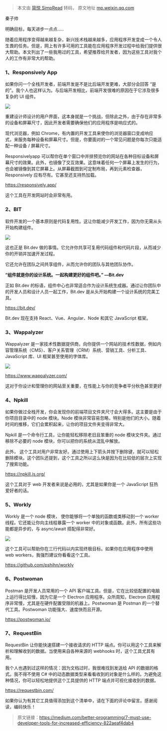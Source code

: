 > 本文由 [简悦 SimpRead](http://ksria.com/simpread/) 转码， 原文地址 [mp.weixin.qq.com](https://mp.weixin.qq.com/s?__biz=MzIyNTY4NjU0OQ==&mid=2247514681&idx=2&sn=e9a15a49edf0c3c88f5e44ba3e267b63&chksm=e8791f43df0e9655e2b736bdff14031e1808b3c0ad4f28be458c5e6f3fd5c070a7812adeae72&mpshare=1&scene=1&srcid=0403qmcEvAod2LnqU4HXYWqB&sharer_sharetime=1648997494199&sharer_shareid=8a467675e94cd5b11b6640b7770d6cc6#rd)

秦子帅

明确目标，每天进步一点点.....

  

随着应用程序变得越来越复杂，新兴技术栈越来越多，应用程序开发变成一个令人生畏的任务。但是，网上有许多可用的工具能在应用程序开发过程中给我们提供很大帮助。本文列出了一些我用过的工具，希望推荐给开发者，因为这些工具对我个人的工作有非常大的帮助。

### 1、Responsively App

如果你问一个全栈开发者，前端开发是不是比后端开发更难，大部分会回答 “是的”。我个人也这样认为。与后端开发相比，前端开发很难的原因在于它涉及很多复杂的 UI 组件。

![](https://mmbiz.qpic.cn/mmbiz_png/FE4VibF0SjfMrG4Tnob50pTszlK0Qe28eHwq4EwZ6Hd9GxMl17Tp2nqicF6OUjiaMJn8VZ2FetQTxWsSWJiccw42iaQ/640?wx_fmt=png)

重建设计师设计的用户界面，这本身就是一个挑战，但除此之外，由于存在非常多的设备和屏幕尺寸，因此开发者需要确保他们的应用程序是响应式的。

现代浏览器，例如 Chrome，有内置的开发工具来使你的浏览器窗口变成响应式，来服务每种设备和屏幕尺寸。但是，你要面对的一个常见问题是你每次只能适配一种设备 / 屏幕尺寸。

Responsivelyapp 可以帮你在单个窗口中并排预览你的网站在各种目标设备和屏幕尺寸的效果。此外，也镜像了交互效果。这意味着任何一个屏幕上发生的行为，也会被镜像到其它屏幕上。从屏幕截图到可定制布局，再到元素检查器，Responsively 应有尽有。它甚至还支持热加载。

https://responsively.app/

这个工具在开发网站时会非常有用。

### 2、BIT

软件开发的一个基本原则是代码复用性。这让你能减少开发工作，因为你无需从头开始构建组件。

![](https://mmbiz.qpic.cn/mmbiz_png/FE4VibF0SjfMrG4Tnob50pTszlK0Qe28edicPHBQ7Yicn2zGQMpUkDJ8tvA5ppIZxicXS0JibGojJPLZIeCKFdCia6YQ/640?wx_fmt=png)

这也正是 Bit.dev 做的事情。它允许你共享可复用代码组件和代码片段，从而减少你的开销并加速开发过程。

它还允许在团队之间共享组件，从而允许你的团队与其他团队协作。

**“组件就是你的设计系统。一起构建更好的组件吧。” —Bit.dev**

正如 Bit.dev 的标语，组件中心也非常适合作为设计系统生成器。通过让你团队中的开发人员和设计人员一起工作，Bit.dev 是从头开始构建一个设计系统的完美工具。

https://bit.dev/

Bit.dev 现在支持 React、Vue、Angular、Node 和其它 JavaScript 框架。

### 3、Wappalyzer

Wappalyzer 是一家技术性数据提供商，向你提供一个网站的技术性数据，例如内容管理系统（CMS）、客户关系管理（CRM）系统、营销工具、分析工具、JavaScript 库、UI 框架甚至使用的字体库。

![](https://mmbiz.qpic.cn/mmbiz_png/FE4VibF0SjfMrG4Tnob50pTszlK0Qe28exgVETS6gjcr8FRouwjs1DmsiahvaERxAClna3ePYxTehYD0QC8IIiamw/640?wx_fmt=png)

https://www.wappalyzer.com/

这对于你设计和管理你的网站至关重要，在性能上与你的竞争者平分秋色甚至更好

### 4、Npkill

如果你做过全栈开发，你会发现你的前端项目文件夹尺寸会大得多。这主要是由于你项目目录中的 node 模块。Node 模块非常容易忽略，特别是他们的大小。随着时间的推移，它们会累积起来，让你的项目文件夹变得非常大。

Npkill 是一个命令行工具，让你能轻松移除老旧且笨重的 node 模块文件夹。通过移除不必要的 node 模块，你可以把你的系统从混乱中解放。

此外， 这个工具对用户非常友好。通过使用上下箭头并按下删除键，就可以轻松删除模块。这个团队还提到，这个工具之所以这么快是因为在比较低的层次上实现了搜索功能。

https://npkill.js.org/

这个工具对于 web 开发者来说是必用的，尤其是如果你是一个 JavaScript 狂热爱好者的话。

### 5、Workly

Workly 是一个 node 模块， 使你能够将一个单独的函数或类移动到一个 worker 线程。它还能让你向主线程暴露一个 worker 中的对象或函数。此外，所有这些功能都是异步的，与 async/await 搭配得非常好。

![](https://mmbiz.qpic.cn/mmbiz_png/FE4VibF0SjfMrG4Tnob50pTszlK0Qe28eTLSjVMdAED57dGrFy57IPIem41ic17OVWpuwL3hepYsh2K2IYpg1xGA/640?wx_fmt=png)

这个工具可以帮助你在三行代码以内实现终极目标。如果你在应用程序中使用 web workers，我强烈建议你看看这个工具。

https://github.com/pshihn/workly

### 6、Postwoman

Postman 是开发人员常用的一个 API 客户端工具。但是，它在比较低配置的电脑上运行得比较慢，因为它是一个 Electron 应用程序。众所周知，Electron 应用程序非常慢，尤其是在硬件配置受限的机器上。Postwoman 是 Postman 的一个替代工具。Postwoman 功能强大、速度快而且开源。

https://postwoman.io/

### 7、RequestBin

RequestBin 让你能快速搭建一个接收请求的 HTTP 端点。你可以用这个工具来解析和理解收到的数据。当使用来自各种来源的 webhooks 时，这个工具尤其有用。

我个人也遇到过这样的情况：因为文档过时，我很难找到发送给 API 的数据的格式。我不得不使用 C# 中的动态数据类型来看看收到的对象是什么样的。为避免这种情况，你可以轻松地提供这个工具提供的 HTTP 端点并可视化接收到的数据。

https://requestbin.com/

如果你认为有其它工具值得添加到这个清单中，请在下面的评论中留言。感谢阅读，编码快乐！

> 原文链接：https://medium.com/better-programming/7-must-use-developer-tools-for-increased-efficiency-822aeaf4dab4